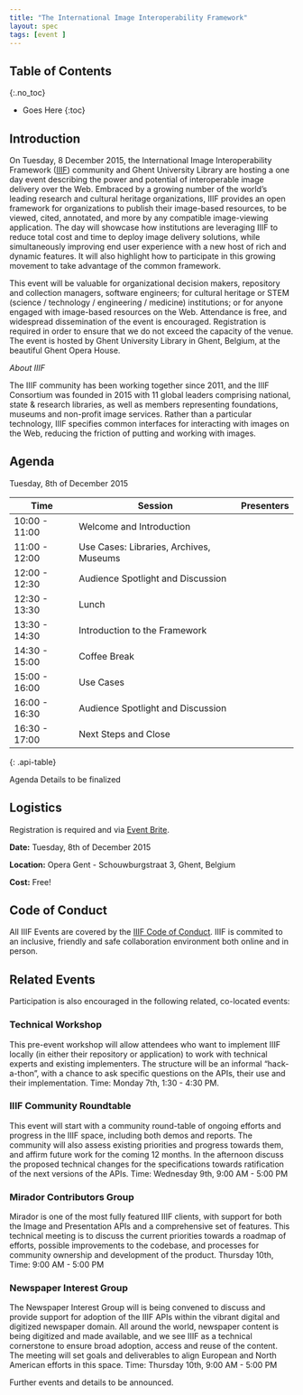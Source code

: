 ```yaml
---
title: "The International Image Interoperability Framework"
layout: spec
tags: [event ]
---
```


## Table of Contents
{:.no_toc}

* Goes Here
{:toc}

## Introduction

On Tuesday, 8 December 2015, the International Image Interoperability Framework ([IIIF][home-page]) community and Ghent University Library are hosting a one day event describing the power and potential of interoperable image delivery over the Web. Embraced by a growing number of the world’s leading research and cultural heritage organizations, IIIF provides an open framework for organizations to publish their image-based resources, to be viewed, cited, annotated, and more by any compatible image-viewing application. The day will showcase how institutions are leveraging IIIF to reduce total cost and time to deploy image delivery solutions, while simultaneously improving end user experience with a new host of rich and dynamic features. It will also highlight how to participate in this growing movement to take advantage of the common framework. 

This event will be valuable for organizational decision makers, repository and collection managers, software engineers; for cultural heritage or STEM (science / technology /  engineering / medicine) institutions; or for anyone engaged with image-based resources on the Web.  Attendance is free, and widespread dissemination of the event is encouraged. Registration is required in order to ensure that we do not exceed the capacity of the venue. The event is hosted by Ghent University Library in Ghent, Belgium, at the beautiful Ghent Opera House.

_About IIIF_

The IIIF community has been working together since 2011, and the IIIF Consortium was founded in 2015 with 11 global leaders comprising national, state & research libraries, as well as members representing foundations, museums and non-profit image services. Rather than a particular technology, IIIF specifies common interfaces for interacting with images on the Web, reducing the friction of putting and working with images.  

## Agenda

Tuesday, 8th of December 2015

| Time           | Session | Presenters |
| -------------- | ------- | ---------- |
| 10:00 - 11:00  | Welcome and Introduction |  |
| 11:00 - 12:00  | Use Cases: Libraries, Archives, Museums | |
| 12:00 - 12:30  | Audience Spotlight and Discussion | |
| 12:30 - 13:30  | Lunch | |
| 13:30 - 14:30  | Introduction to the Framework | |
| 14:30 - 15:00  | Coffee Break| |
| 15:00 - 16:00  | Use Cases | |
| 16:00 - 16:30  | Audience Spotlight and Discussion | |
| 16:30 - 17:00  | Next Steps and Close | |
{: .api-table}

Agenda Details to be finalized

## Logistics

Registration is required and via [Event Brite][event-brite].

__Date:__ Tuesday, 8th of December 2015

__Location:__ Opera Gent - Schouwburgstraat 3, Ghent, Belgium

__Cost:__ Free!


## Code of Conduct

All IIIF Events are covered by the [IIIF Code of Conduct][conduct]. IIIF is commited to an inclusive, friendly and safe collaboration environment both online and in person.


## Related Events

Participation is also encouraged in the following related, co-located events:

### Technical Workshop

This pre-event workshop will allow attendees who want to implement IIIF locally (in either their repository or application) to work with technical experts and existing implementers. The structure will be an informal “hack-a-thon”, with a chance to ask specific questions on the APIs, their use and their implementation. Time: Monday 7th, 1:30 - 4:30 PM.

### IIIF Community Roundtable

This event will start with a community round-table of ongoing efforts and progress in the IIIF space, including both demos and reports.  The community will also assess existing priorities and progress towards them, and affirm future work for the coming 12 months. In the afternoon discuss the proposed technical changes for the specifications towards ratification of the next versions of the APIs. Time:  Wednesday 9th, 9:00 AM - 5:00 PM

### Mirador Contributors Group

Mirador is one of the most fully featured IIIF clients, with support for both the Image and Presentation APIs and a comprehensive set of features.  This technical meeting is to discuss the current priorities towards a roadmap of efforts, possible improvements to the codebase, and processes for community ownership and development of the product. Thursday 10th, Time: 9:00 AM - 5:00 PM

### Newspaper Interest Group

The Newspaper Interest Group will is being convened to discuss and provide support for adoption of the IIIF APIs within the vibrant digital and digitized newspaper domain.  All around the world, newspaper content is being digitized and made available, and we see IIIF as a technical cornerstone to ensure broad adoption, access and reuse of the content.  The meeting will set goals and deliverables to align European and North American efforts in this space. Time: Thursday 10th, 9:00 AM - 5:00 PM

Further events and details to be announced.


[home-page]: http://iiif.io/
[event-brite]: http://iiif-ghent-2015.eventbrite.com/
[conduct]: /event/conduct.html
[logistics]: #logistics
[iiif-c]: http://iiif.io/news/2015/06/17/iiif-consortium/
[tech-details]: http://iiif.io/technical-details.html
[ghent-lib]: http://lib.ugent.be/
